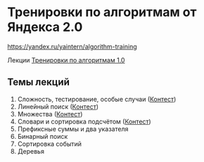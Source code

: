 # Тренировки по алгоритмам от Яндекса 2.0
https://yandex.ru/yaintern/algorithm-training

Лекции [Тренировки по алгоритмам 1.0](https://www.youtube.com/playlist?list=PL6Wui14DvQPySdPv5NUqV3i8sDbHkCKC5)

## Темы лекций
1. Сложность, тестирование, особые случаи ([Контест](https://contest.yandex.ru/contest/28730/))
2. Линейный поиск ([Контест](https://contest.yandex.ru/contest/28738/enter/))
3. Множества ([Контест](https://contest.yandex.ru/contest/28964/enter/))
4. Словари и сортировка подсчётом ([Контест](https://contest.yandex.ru/contest/28970/enter/))
5. Префиксные суммы и два указателя
6. Бинарный поиск
7. Сортировка событий
8. Деревья
